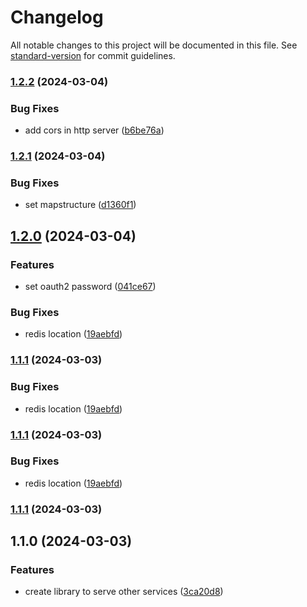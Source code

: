 # Changelog

All notable changes to this project will be documented in this file. See [standard-version](https://github.com/conventional-changelog/standard-version) for commit guidelines.

### [1.2.2](https://github.com/achwanyusuf/carrent-lib/compare/v1.2.1...v1.2.2) (2024-03-04)


### Bug Fixes

* add cors in http server ([b6be76a](https://github.com/achwanyusuf/carrent-lib/commit/b6be76a70775520616dbccf5b69b742ee81786ec))

### [1.2.1](https://github.com/achwanyusuf/carrent-lib/compare/v1.2.0...v1.2.1) (2024-03-04)


### Bug Fixes

* set mapstructure ([d1360f1](https://github.com/achwanyusuf/carrent-lib/commit/d1360f1abcc9877059173bf830557ccfc5c6e454))

## [1.2.0](https://github.com/achwanyusuf/carrent-lib/compare/v1.1.0...v1.2.0) (2024-03-04)


### Features

* set oauth2 password ([041ce67](https://github.com/achwanyusuf/carrent-lib/commit/041ce675baeadc467952e4121133cd54eca6545c))


### Bug Fixes

* redis location ([19aebfd](https://github.com/achwanyusuf/carrent-lib/commit/19aebfd51c37a7245f042f1e150691f2468ec4c7))

### [1.1.1](https://github.com/achwanyusuf/carrent-lib/compare/v1.1.0...v1.1.1) (2024-03-03)


### Bug Fixes

* redis location ([19aebfd](https://github.com/achwanyusuf/carrent-lib/commit/19aebfd51c37a7245f042f1e150691f2468ec4c7))

### [1.1.1](https://github.com/achwanyusuf/carrent-lib/compare/v1.1.0...v1.1.1) (2024-03-03)


### Bug Fixes

* redis location ([19aebfd](https://github.com/achwanyusuf/carrent-lib/commit/19aebfd51c37a7245f042f1e150691f2468ec4c7))

### [1.1.1](https://github.com/achwanyusuf/carrent-lib/compare/v1.1.0...v1.1.1) (2024-03-03)

## 1.1.0 (2024-03-03)


### Features

* create library to serve other services ([3ca20d8](https://github.com/achwanyusuf/carrent-lib/commit/3ca20d83146fa7286e2f08590488b4756835dae8))
